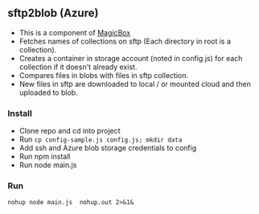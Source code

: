 ## sftp2blob (Azure)
- This is a component of [MagicBox](https://github.com/unicef/magicbox/wiki)
- Fetches names of collections on sftp (Each directory in root is a collection).
- Creates a container in storage account (noted in config.js) for each collection if it doesn't already exist.
- Compares files in blobs with files in sftp collection.
- New files in sftp are downloaded to local / or mounted cloud and then uploaded to blob.

### Install
- Clone repo and cd into project
- Run `cp config-sample.js config.js; mkdir data`
- Add ssh and Azure blob storage credentials to config
- Run npm install
- Run node main.js

### Run
    nohup node main.js  nohup.out 2>&1&
